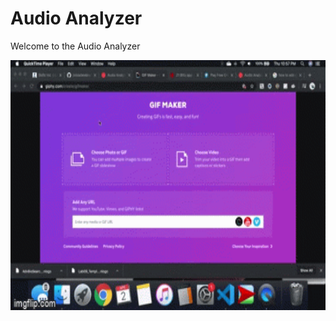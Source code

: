 # Audio Analyzer

Welcome to the Audio Analyzer 



<img src="https://github.com/jvioladevelops/Audio-Analyzer/blob/master/3v6j7e.gif" width="700" height="400">
